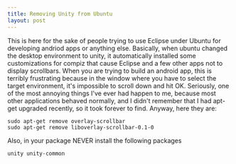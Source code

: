 ```yaml
---
title: Removing Unity from Ubuntu
layout: post
---
```


This is here for the sake of people trying to use Eclipse under Ubuntu for developing andriod apps or anything else. Basically, when ubuntu changed the desktop environment to unity, it automatically installed some customizations for compiz that cause Eclipse and a few other apps not to display scrollbars. 
When you are trying to build an android app, this is terribly frustrating because in the window where you have to select the target environment, it's impossible to scroll down and hit OK. Seriously, one of the most annoying things I've ever had happen to me, because most other applications behaved normally, and I didn't remember that I had apt-get upgraded recently, so it took forever to find. 
Anyway, here they are: 

    sudo apt-get remove overlay-scrollbar
    sudo apt-get remove liboverlay-scrollbar-0.1-0

Also, in your package NEVER install the following packages

    unity unity-common
